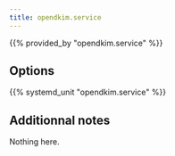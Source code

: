 ```yaml
---
title: opendkim.service
---
```


{{% provided_by "opendkim.service" %}}

## Options

{{% systemd_unit "opendkim.service" %}}

## Additionnal notes

Nothing here.